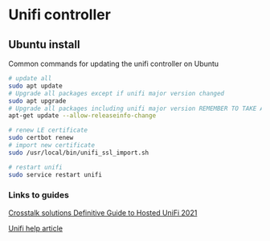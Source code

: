 # Unifi controller

## Ubuntu install

Common commands for updating the unifi controller on Ubuntu

```bash
# update all
sudo apt update
# Upgrade all packages except if unifi major version changed
sudo apt upgrade
# Upgrade all packages including unifi major version REMEMBER TO TAKE A BACKUP FIRST
apt-get update --allow-releaseinfo-change

# renew LE certificate
sudo certbot renew
# import new certificate
sudo /usr/local/bin/unifi_ssl_import.sh

# restart unifi
sudo service restart unifi
```

### Links to guides

[Crosstalk solutions Definitive Guide to Hosted UniFi 2021](https://www.crosstalksolutions.com/definitive-guide-to-hosted-unifi-2021/)

[Unifi help article](https://help.ui.com/hc/en-us/articles/220066768-UniFi-How-to-Install-Update-via-APT-on-Debian-or-Ubuntu)
